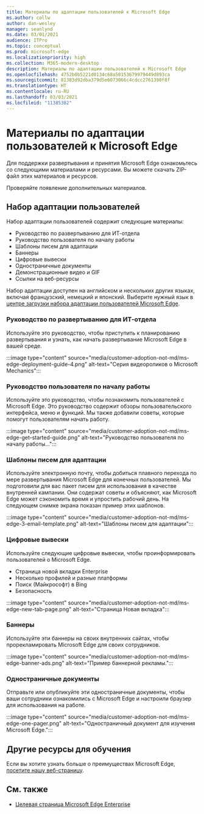 ```yaml
---
title: Материалы по адаптации пользователей к Microsoft Edge
ms.author: collw
author: dan-wesley
manager: seanlynd
ms.date: 03/01/2021
audience: ITPro
ms.topic: conceptual
ms.prod: microsoft-edge
ms.localizationpriority: high
ms.collection: M365-modern-desktop
description: Материалы по адаптации пользователей к Microsoft Edge
ms.openlocfilehash: 4752b0b5221d0134c68a50153679979449d893ca
ms.sourcegitcommit: 81383d92dba379d5e6073066c4cdcc2761390f8f
ms.translationtype: HT
ms.contentlocale: ru-RU
ms.lasthandoff: 03/03/2021
ms.locfileid: "11385382"
---
```

# <a name="customer-adoption-materials-for-microsoft-edge"></a>Материалы по адаптации пользователей к Microsoft Edge

Для поддержки развертывания и принятия Microsoft Edge ознакомьтесь со следующими материалами и ресурсами. Вы можете скачать ZIP-файл этих материалов и ресурсов.

Проверяйте появление дополнительных материалов.

## <a name="customer-adoption-kit"></a>Набор адаптации пользователей

Набор адаптации пользователей содержит следующие материалы:

- Руководство по развертыванию для ИТ-отдела
- Руководство пользователя по началу работы
- Шаблоны писем для адаптации
- Баннеры
- Цифровые вывески
- Одностраничные документы
- Демонстрационные видео и GIF
- Ссылки на веб-ресурсы

Набор адаптации доступен на английском и нескольких других языках, включая французский, немецкий и японский. Выберите нужный язык в [центре загрузки набора адаптации пользователей Microsoft Edge](https://www.microsoft.com/download/details.aspx?id=102119).

### <a name="it-deployment-guide"></a>Руководство по развертыванию для ИТ-отдела

Используйте это руководство, чтобы приступить к планированию развертывания и узнать, как начать развертывание Microsoft Edge в вашей среде.

:::image type="content" source="media/customer-adoption-not-md/ms-edge-deployment-guide-4.png" alt-text="Серия видеороликов о Microsoft Mechanics":::

### <a name="how-to-get-started-user-guide"></a>Руководство пользователя по началу работы

Используйте это руководство, чтобы познакомить пользователей с Microsoft Edge. Это руководство содержит обзоры пользовательского интерфейса, меню и функций. Мы также добавили советы, которые помогут пользователям начать работу.

:::image type="content" source="media/customer-adoption-not-md/ms-edge-get-started-guide.png" alt-text="Руководство пользователя по началу работы...":::

### <a name="adoption-email-templates"></a>Шаблоны писем для адаптации

Используйте электронную почту, чтобы добиться плавного перехода по мере развертывания Microsoft Edge для конечных пользователей. Мы подготовили для вас пакет писем для использования в качестве внутренней кампании. Они содержат советы и объясняют, как Microsoft Edge может сэкономить время и упростить рабочий день. На следующем снимке экрана показан пример этих шаблонов.

:::image type="content" source="media/customer-adoption-not-md/ms-edge-3-email-template.png" alt-text="Шаблоны писем для адаптации":::

### <a name="digital-signage"></a>Цифровые вывески

Используйте следующие цифровые вывески, чтобы проинформировать пользователей о Microsoft Edge.

- Страница новой вкладки Enterprise
- Несколько профилей и разные платформы
- Поиск (Майкрософт) в Bing
- Безопасность

:::image type="content" source="media/customer-adoption-not-md/ms-edge-new-tab-page.png" alt-text="Страница Новая вкладка":::

### <a name="banners"></a>Баннеры

Используйте эти баннеры на своих внутренних сайтах, чтобы прорекламировать Microsoft Edge для своих сотрудников.

:::image type="content" source="media/customer-adoption-not-md/ms-edge-banner-ads.png" alt-text="Пример баннерной рекламы.":::

### <a name="one-pagers"></a>Одностраничные документы

Отправьте или опубликуйте эти одностраничные документы, чтобы ваши сотрудники ознакомились с Microsoft Edge и настроили браузер для использования на работе.

:::image type="content" source="media/customer-adoption-not-md/ms-edge-one-pager.png" alt-text="Одностраничный документ для изучения Microsoft Edge.":::

## <a name="other-learning-resources"></a>Другие ресурсы для обучения

Если вы хотите узнать больше о преимуществах Microsoft Edge, [посетите нашу веб-страницу](https://www.microsoft.com/edge/business).

## <a name="see-also"></a>См. также

- [Целевая страница Microsoft Edge Enterprise](https://aka.ms/EdgeEnterprise)
